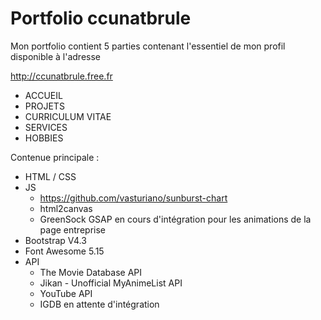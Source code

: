 # Portfolio ccunatbrule

Mon portfolio contient 5 parties contenant l'essentiel de mon profil disponible à l'adresse 

http://ccunatbrule.free.fr

- ACCUEIL
- PROJETS
- CURRICULUM VITAE
- SERVICES
- HOBBIES

Contenue principale :
- HTML / CSS
- JS
  - https://github.com/vasturiano/sunburst-chart 
  - html2canvas
  - GreenSock GSAP en cours d'intégration pour les animations de la page entreprise
- Bootstrap V4.3
- Font Awesome 5.15
- API
  - The Movie Database API
  - Jikan - Unofficial MyAnimeList API
  - YouTube API
  - IGDB en attente d'intégration

